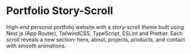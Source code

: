 # Portfolio Story-Scroll

High-end personal portfolio website with a story-scroll theme built using Next.js (App Router), TailwindCSS, TypeScript, ESLint and Prettier. Each scroll reveals a new section: hero, about, projects, products, and contact with smooth animations.
